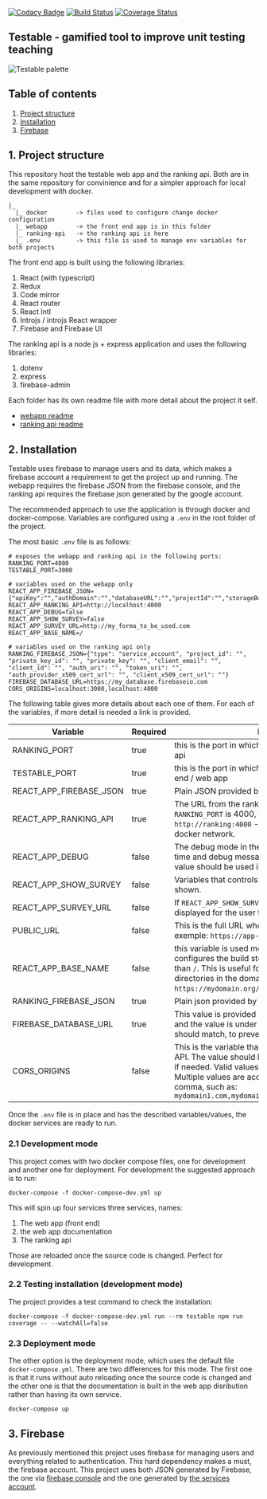 [![Codacy Badge](https://api.codacy.com/project/badge/Grade/b22163ba0ed9450d89d6e7b2ef71b886)](https://app.codacy.com/app/matheus-marabesi/testable?utm_source=github.com&utm_medium=referral&utm_content=marabesi/testable&utm_campaign=Badge_Grade_Settings)
[![Build Status](https://travis-ci.org/marabesi/testable.svg?branch=master)](https://travis-ci.org/marabesi/testable)
[![Coverage Status](https://coveralls.io/repos/github/marabesi/testable/badge.svg?branch=master)](https://coveralls.io/github/marabesi/testable?branch=master)

## Testable - gamified tool to improve unit testing teaching

![Testable palette](concept.jpg "Testable palette")

## Table of contents

1. [Project structure](#1project-structure)
2. [Installation](#2installation)
3. [Firebase](#3firebase)

## 1. Project structure

This repository host the testable web app and the ranking api. Both are
in the same repository for convinience and for a simpler approach
for local development with docker.

```
|_
  |_ docker        -> files used to configure change docker configuration
  |_ webapp        -> the front end app is in this folder
  |_ ranking-api   -> the ranking api is here
  |_ .env          -> this file is used to manage env variables for both projects
```

The front end app is built using the following libraries:

1. React (with typescript)
2. Redux
3. Code mirror
4. React router
5. React Intl
6. Introjs / introjs React wrapper
7. Firebase and Firebase UI

The ranking api is a node js + express application and uses the following libraries:

1. dotenv
2. express
3. firebase-admin

Each folder has its own readme file with more detail about the project it self.

- [webapp readme](webapp/README.md)
- [ranking api readme](ranking-api/README.md)

## 2. Installation

Testable uses firebase to manage users and its data, which makes a firebase
account a requirement to get the project up and running. The webapp
requires the firebase JSON from the firebase console, and the ranking
api requires the firebase json generated by the google account.

The recommended approach to use the application is through docker and docker-compose.
Variables are configured using a `.env` in the root folder of the project.

The most basic `.env` file is as follows:

```
# exposes the webapp and ranking api in the following ports:
RANKING_PORT=4000
TESTABLE_PORT=3000

# variables used on the webapp only
REACT_APP_FIREBASE_JSON={"apiKey":"","authDomain":"","databaseURL":"","projectId":"","storageBucket":"","messagingSenderId":"","appId":""}
REACT_APP_RANKING_API=http://localhost:4000
REACT_APP_DEBUG=false
REACT_APP_SHOW_SURVEY=false
REACT_APP_SURVEY_URL=http://my_forma_to_be_used.com
REACT_APP_BASE_NAME=/

# variables used on the ranking api only
RANKING_FIREBASE_JSON={"type": "service_account", "project_id": "", "private_key_id": "", "private_key": "", "client_email": "", "client_id": "", "auth_uri": "", "token_uri": "", "auth_provider_x509_cert_url": "", "client_x509_cert_url": ""}
FIREBASE_DATABASE_URL=https://my_database.firebaseio.com
CORS_ORIGINS=localhost:3000,localhost:4000
```

The following table gives more details about each one of them. For each
of the variables, if more detail is needed a link is provided.

|Variable|Required|Description|
|--------|--------|-----------|
|RANKING_PORT|true|this is the port in which you want to expose the ranking api|
|TESTABLE_PORT|true|this is the port in which you want to expose the front end / web app|
|REACT_APP_FIREBASE_JSON|true|Plain JSON provided by the Firebase console|
|REACT_APP_RANKING_API|true|The URL from the ranking API. For example, if the `RANKING_PORT` is 4000, this value would be `http://ranking:4000` - `ranking:4000` comes from the docker network.|
|REACT_APP_DEBUG|false|The debug mode in the interface allows a fast travel in time and debug messages through the dev tool. This value should be used in local/development mode only|
|REACT_APP_SHOW_SURVEY|false|Variables that controls if the survey button show be shown.|
|REACT_APP_SURVEY_URL|false|If `REACT_APP_SHOW_SURVEY` is set to true, then this URL is displayed for the user to fill in the survey.|
|PUBLIC_URL|false|This is the full URL where the frontend is running, for exemple: `https://app-testable.herokuapp.com`|
|REACT_APP_BASE_NAME|false|this variable is used most for deployment purposes. It configures the build step to use a different base name than `/`. This is useful for deployments under sub directories in the domain, for example: `https://mydomain.org/app`.|
|RANKING_FIREBASE_JSON|true|Plain json provided by the Firebase services account|
|FIREBASE_DATABASE_URL|true|This value is provided by the firebase console JSON, and the value is under the key `databaseURL`. Both values should match, to prevent authentication issues.|
|CORS_ORIGINS|false|This is the variable that controls the CORS in the ranking API. The value should be the domain name and the port if needed. Valid values are: `localhost` or `localhost:3000`. Multiple values are accepted and they must be split by comma, such as: `mydomain1.com,mydomain2.com,localhost:3000,localhost` |

Once the `.env` file is in place and has the described variables/values,
the docker services are ready to run.

### 2.1 Development mode

This project comes with two docker compose files, one for development and another
one for deployment. For development the suggested approach is to run:

```
docker-compose -f docker-compose-dev.yml up
```

This will spin up four services three services, names:

1. The web app (front end)
2. the web app documentation
3. The ranking api

Those are reloaded once the source code is changed. Perfect for development.

### 2.2 Testing installation (development mode)

The project provides a test command to check the installation:

```
docker-compose -f docker-compose-dev.yml run --rm testable npm run coverage -- --watchAll=false
```

### 2.3 Deployment mode

The other option is the deployment mode, which uses the default file `docker-compose.yml`.
There are two differences for this mode. The first one is that it runs without
auto reloading once the source code is changed and the other one is that
the documentation is built in the web app disribution rather than having its own service.

```
docker-compose up
```

## 3. Firebase

As previously mentioned this project uses firebase for managing users and
everything related to authentication. This hard dependency makes a must,
the firebase account. This project uses both JSON generated by Firebase,
the one via [firebase console](https://console.firebase.google.com) and
the one generated by [the services account](https://firebase.google.com/docs/admin/setup).